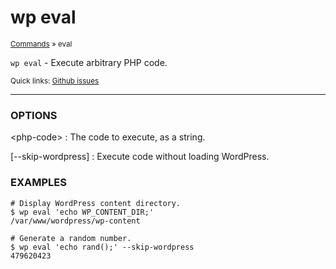 # wp eval

<small>[Commands](/commands/) &raquo; eval</small>

`wp eval` - Execute arbitrary PHP code.

<small>Quick links: <a href="https://github.com/wp-cli/wp-cli/issues?q=is%3Aopen+label%3Acommand%3Aeval+sort%3Aupdated-desc">Github issues</a></small>

<hr />

### OPTIONS

&lt;php-code&gt;
: The code to execute, as a string.

[\--skip-wordpress]
: Execute code without loading WordPress.

### EXAMPLES

    # Display WordPress content directory.
    $ wp eval 'echo WP_CONTENT_DIR;'
    /var/www/wordpress/wp-content

    # Generate a random number.
    $ wp eval 'echo rand();' --skip-wordpress
    479620423




